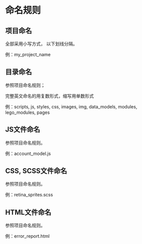# 命名规则

## 项目命名
全部采用小写方式， 以下划线分隔。

例：my_project_name

## 目录命名
参照项目命名规则；

完整英文命名的用复数形式，缩写用单数形式

例：scripts, js, styles, css, images, img, data_models, modules, lego_modules, pages

## JS文件命名
参照项目命名规则。

例：account_model.js

## CSS, SCSS文件命名
参照项目命名规则。

例：retina_sprites.scss

## HTML文件命名
参照项目命名规则。

例：error_report.html